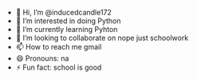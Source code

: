- 👋 Hi, I’m @inducedcandle172
- 👀 I’m interested in doing Python
- 🌱 I’m currently learning Pyhton
- 💞️ I’m looking to collaborate on nope just schoolwork
- 📫 How to reach me gmail
- 😄 Pronouns: na
- ⚡ Fun fact: school is good

<!---
inducedcandle172/inducedcandle172 is a ✨ special ✨ repository because its `README.md` (this file) appears on your GitHub profile.
You can click the Preview link to take a look at your changes.
--->
